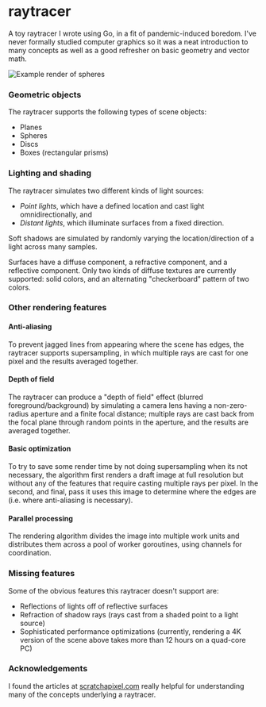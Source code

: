 # raytracer
A toy raytracer I wrote using Go, in a fit of pandemic-induced boredom. I've never formally studied computer graphics so
it was a neat introduction to many concepts as well as a good refresher on basic geometry and vector math.

![Example render of spheres](https://example.com/example.png)

### Geometric objects
The raytracer supports the following types of scene objects:
* Planes
* Spheres
* Discs
* Boxes (rectangular prisms)

### Lighting and shading
The raytracer simulates two different kinds of light sources:
* *Point lights*, which have a defined location and cast light omnidirectionally, and
* *Distant lights*, which illuminate surfaces from a fixed direction.

Soft shadows are simulated by randomly varying the location/direction of a light across many samples.

Surfaces have a diffuse component, a refractive component, and a reflective component. Only two kinds of diffuse
textures are currently supported: solid colors, and an alternating "checkerboard" pattern of two colors.

### Other rendering features
#### Anti-aliasing
To prevent jagged lines from appearing where the scene has edges, the raytracer supports supersampling, in which
multiple rays are cast for one pixel and the results averaged together.

#### Depth of field
The raytracer can produce a "depth of field" effect (blurred foreground/background) by simulating a camera lens having a
non-zero-radius aperture and a finite focal distance; multiple rays are cast back from the focal plane through random
points in the aperture, and the results are averaged together.

#### Basic optimization
To try to save some render time by not doing supersampling when its not necessary, the algorithm first renders a draft
image at full resolution but without any of the features that require casting multiple rays per pixel. In the second,
and final, pass it uses this image to determine where the edges are (i.e. where anti-aliasing is necessary).

#### Parallel processing
The rendering algorithm divides the image into multiple work units and distributes them across a pool of worker
goroutines, using channels for coordination.

### Missing features
Some of the obvious features this raytracer doesn't support are:
* Reflections of lights off of reflective surfaces
* Refraction of shadow rays (rays cast from a shaded point to a light source)
* Sophisticated performance optimizations (currently, rendering a 4K version of the scene above takes more than 12
hours on a quad-core PC)

### Acknowledgements
I found the articles at [scratchapixel.com](https://www.scratchapixel.com/) really helpful for understanding many of the
concepts underlying a raytracer.
